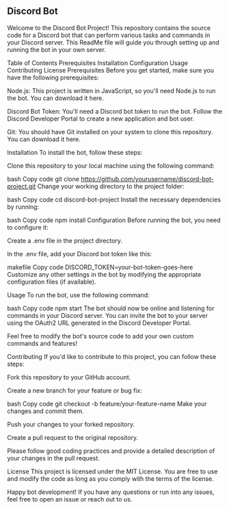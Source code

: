 ## Discord Bot

Welcome to the Discord Bot Project! This repository contains the source code for a Discord bot that can perform various tasks and commands in your Discord server. This ReadMe file will guide you through setting up and running the bot in your own server.

Table of Contents
Prerequisites
Installation
Configuration
Usage
Contributing
License
Prerequisites
Before you get started, make sure you have the following prerequisites:

Node.js: This project is written in JavaScript, so you'll need Node.js to run the bot. You can download it here.

Discord Bot Token: You'll need a Discord bot token to run the bot. Follow the Discord Developer Portal to create a new application and bot user.

Git: You should have Git installed on your system to clone this repository. You can download it here.

Installation
To install the bot, follow these steps:

Clone this repository to your local machine using the following command:

bash
Copy code
git clone https://github.com/yourusername/discord-bot-project.git
Change your working directory to the project folder:

bash
Copy code
cd discord-bot-project
Install the necessary dependencies by running:

bash
Copy code
npm install
Configuration
Before running the bot, you need to configure it:

Create a .env file in the project directory.

In the .env file, add your Discord bot token like this:

makefile
Copy code
DISCORD_TOKEN=your-bot-token-goes-here
Customize any other settings in the bot by modifying the appropriate configuration files (if available).

Usage
To run the bot, use the following command:

bash
Copy code
npm start
The bot should now be online and listening for commands in your Discord server. You can invite the bot to your server using the OAuth2 URL generated in the Discord Developer Portal.

Feel free to modify the bot's source code to add your own custom commands and features!

Contributing
If you'd like to contribute to this project, you can follow these steps:

Fork this repository to your GitHub account.

Create a new branch for your feature or bug fix:

bash
Copy code
git checkout -b feature/your-feature-name
Make your changes and commit them.

Push your changes to your forked repository.

Create a pull request to the original repository.

Please follow good coding practices and provide a detailed description of your changes in the pull request.

License
This project is licensed under the MIT License. You are free to use and modify the code as long as you comply with the terms of the license.

Happy bot development! If you have any questions or run into any issues, feel free to open an issue or reach out to us.
